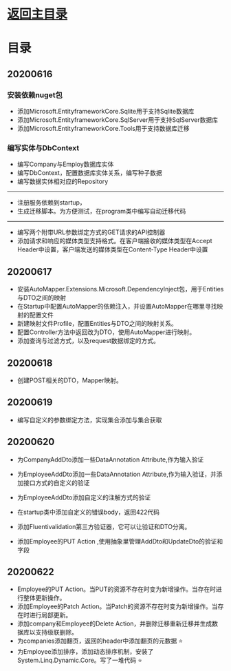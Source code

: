 # [返回主目录](Readme.md)<!-- omit in toc --> 

# 目录 <!-- omit in toc --> 



## 20200616

### 安装依赖nuget包

- 添加Microsoft.EntityframeworkCore.Sqlite用于支持Sqlite数据库
- 添加Microsoft.EntityframeworkCore.SqlServer用于支持SqlServer数据库
- 添加Microsoft.EntityframeworkCore.Tools用于支持数据库迁移
### 编写实体与DbContext
- 编写Company与Employ数据库实体
- 编写DbContext，配置数据库实体关系，编写种子数据
- 编写数据实体相对应的Repository

---
- 注册服务依赖到startup，
- 生成迁移脚本。为方便测试，在program类中编写自动迁移代码

---
- 编写两个附带URL参数绑定方式的GET请求的API控制器
- 添加请求和响应的媒体类型支持格式。在客户端接收的媒体类型在Accept Header中设置，客户端发送的媒体类型在Content-Type Header中设置

## 20200617
- 安装AutoMapper.Extensions.Microsoft.DependencyInject包，用于Entities与DTO之间的映射
- 在Startup中配置AutoMapper的依赖注入，并设置AutoMapper在哪里寻找映射的配置文件
- 新建映射文件Profile，配置Entities与DTO之间的映射关系。
- 配置Controller方法中返回改为DTO，使用AutoMapper进行映射。
- 添加查询与过滤方式，以及request数据绑定的方式。

## 20200618
- 创建POST相关的DTO，Mapper映射。

## 20200619
- 编写自定义的参数绑定方法，实现集合添加与集合获取

## 20200620
- 为CompanyAddDto添加一些DataAnnotation Attribute,作为输入验证
- 为EmployeeAddDto添加一些DataAnnotation Attribute,作为输入验证，并添加接口方式的自定义的验证
- 为EmployeeAddDto添加自定义的注解方式的验证
- 在startup类中添加自定义的错误body，返回422代码
- 添加Fluentivalidation第三方验证器，它可以让验证和DTO分离。

- 添加Employee的PUT Action ,使用抽象里管理AddDto和UpdateDto的验证和字段

## 20200622
- Employee的PUT Action。当PUT的资源不存在时变为新增操作。当存在时进行整体更新操作。
- 添加Employee的Patch Action。当Patch的资源不存在时变为新增操作。当存在时进行局部更新。
- 添加company和Employee的Delete Action，并删除迁移重新迁移并生成数据库以支持级联删除。
- 为companies添加翻页，返回的header中添加翻页的元数据 :star:
- 为Employee添加排序，添加动态排序机制，安装了System.Linq.Dynamic.Core。写了一堆代码 :star: